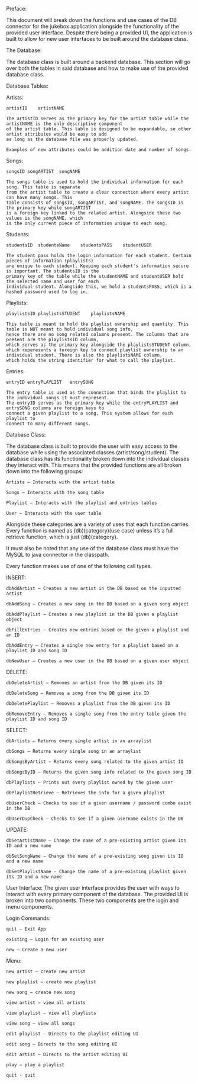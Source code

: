 Preface: 

This document will break down the functions and use cases of the DB connector for the jukebox application alongside the functionality of the provided user interface. Despite there being a provided UI, the application is built to allow for new user interfaces to be built around the database class.

The Database:

The database class is built around a backend database. This section will go over both the tables in said database and how to make use of the provided database class.

Database Tables:

Artists:

	artistID	artistNAME
	
	The artistID serves as the primary key for the artist table while the artistNAME is the only descriptive component 
 	of the artist table. This table is designed to be expandable, so other artist attributes would be easy to add
  	as long as the database file was properly updated.
	
	Examples of new attributes could be addition date and number of songs.

Songs:

	songsID	songARTIST	songNAME
	
	The songs table is used to hold the individual information for each song. This table is separate
 	from the artist table to create a clear connection where every artist can have many songs. This
  	table consists of songsID, songARTIST, and songNAME. The songsID is the primary key while songARTIST
  	is a foreign key linked to the related artist. Alongside these two values is the songNAME, which
   	is the only current piece of information unique to each song. 

Students:

	studentsID	studentsName	studentsPASS	studentUSER
	
	The student pass holds the login information for each student. Certain pieces of information (playlists)
 	are unique to each student. Keeping each student's information secure is important. The studentsID is the
  	primary key of the table while the studentNAME and studentUSER hold the selected name and user for each
   	individual student. Alongside this, we hold a studentsPASS, which is a hashed password used to log in.

Playlists:

	playlistsID	playlistsSTUDENT	playlistsNAME
	
	This table is meant to hold the playlist ownership and quantity. This table is NOT meant to hold individual song info,
 	hence there are no song related columns present. The columns that are present are the playlistsID column,
  	which serves as the primary key alongside the playlistsSTUDENT column, 
  	which reperesents a foreign key to connect playlist ownership to an individual student. There is also the playlistsNAME column,
   	which holds the string identifier for what to call the playlist.

Entries:

	entryID	entryPLAYLIST	entrySONG
	
	The entry table is used as the connection that binds the playlist to the individual songs it must represent. 
 	The entryID serves as the primary key while the entryPLAYLIST and entrySONG columns are foreign keys to 
  	connect a given playlist to a song. This system allows for each playlist to
   	connect to many different songs.

Database Class:

The database class is built to provide the user with easy access to the database while using the associated classes (artist/song/student). The database class has its functionality broken down into the individual classes they interact with. This means that the provided functions are all broken down into the following groups:

	Artists – Interacts with the artist table
	
	Songs – Interacts with the song table
	
	Playlist – Interacts with the playlist and entries tables
	
	User – Interacts with the user table

Alongside these categories are a variety of uses that each function carries. Every function is named as (db)(category)(use case) unless it’s a full retrieve function, which is just (db)(category). 

It must also be noted that any use of the database class must have the MySQL to java connector in the classpath.

Every function makes use of one of the following call types. 

INSERT:

	dbAddArtist – Creates a new artist in the DB based on the inputted artist
	
	dbAddSong – Creates a new song in the DB based on a given song object
	
	dbAddPlaylist – Creates a new playlist in the DB given a playlist object
	
	dbFillEntries – Creates new entries based on the given a playlist and an ID 
	
	dbAddEntry – Creates a single new entry for a playlist based on a playlist ID and song ID
	
	dbNewUser – Creates a new user in the DB based on a given user object

DELETE:

    dbDeleteArtist – Removes an artist from the DB given its ID
    
    dbDeleteSong – Removes a song from the DB given its ID
    
    dbDeletePlaylist – Removes a playlist from the DB given its ID
    
    dbRemoveEntry – Removes a single song from the entry table given the playlist ID and song ID
	    
SELECT:

	dbArtists – Returns every single artist in an arraylist
 
	dbSongs – Returns every single song in an arraylist
 
	dbSongsByArtist – Returns every song related to the given artist ID
 
	dbSongsByID – Returns the given song info related to the given song ID
 
	dbPlaylists – Prints out every playlist owned by the given user
 
	dbPlaylistRetrieve – Retrieves the info for a given playlist
 
	dbUserCheck – Checks to see if a given username / password combo exist in the DB
 
	dbUserDupCheck – Checks to see if a given username exists in the DB
 
UPDATE:

	dbSetArtistName – Change the name of a pre-existing artist given its ID and a new name
 
	dbSetSongName – Change the name of a pre-existing song given its ID and a new name
 
	dbSetPlaylistName - Change the name of a pre-existing playlist given its ID and a new name
 



User Interface:
The given user interface provides the user with ways to interact with every primary component of the database. The provided UI is broken into two components. These two components are the login and menu components. 

Login Commands:

	quit – Exit App
	
	existing – Login for an existing user
	
	new – Create a new user

Menu:

	new artist – create new artist
	
	new playlist – create new playlist
	
	new song – create new song
	
	view artist – view all artists
	
	view playlist – view all playlists
	
	view song – view all songs
	
	edit playlist – Directs to the playlist editing UI
	
	edit song – Directs to the song editing UI
	
	edit artist – Directs to the artist editing UI
	
	play – play a playlist
	
	quit - quit
